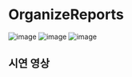 # OrganizeReports
![image](https://user-images.githubusercontent.com/35370337/235572160-80ebef99-2910-4a79-8b7b-49fff187e85e.png)
![image](https://user-images.githubusercontent.com/35370337/235572197-7f0c0d01-84db-4904-95f9-0d2bddd45e4d.png)
![image](https://user-images.githubusercontent.com/35370337/235572243-d9c138b5-34a1-4975-8434-b700747a95dc.png)
## 시연 영상
